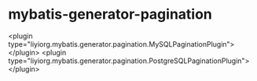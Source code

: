 mybatis-generator-pagination
============================

&lt;plugin type="liyiorg.mybatis.generator.pagination.MySQLPaginationPlugin"&gt;&lt;/plugin&gt;
&lt;plugin type="liyiorg.mybatis.generator.pagination.PostgreSQLPaginationPlugin"&gt;&lt;/plugin&gt;